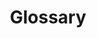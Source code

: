 ---
id: glossary
title: Glossary
sidebar_label: Glossary
custom_edit_url: https://github.com/microsoft/fast-dna/edit/master/sites/website/docs/resources/glossary.md
---
